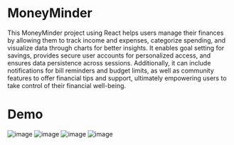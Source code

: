 # MoneyMinder
This MoneyMinder project using React helps users manage their finances by allowing them to track income and expenses, categorize spending, and visualize data through charts for better insights. It enables goal setting for savings, provides secure user accounts for personalized access, and ensures data persistence across sessions.
Additionally, it can include notifications for bill reminders and budget limits, as well as community features to offer financial tips and support, ultimately empowering users to take control of their financial well-being.


# Demo
![image](https://github.com/user-attachments/assets/1916777a-aa5d-42e5-8f21-a2c49cb9953d)
![image](https://github.com/user-attachments/assets/0e35896d-ea3f-4d2a-9475-ceb615e353c0)
![image](https://github.com/user-attachments/assets/43d30f3f-1872-4cc4-a3d3-f6714c6cd620)
![image](https://github.com/user-attachments/assets/44785524-533f-4edb-8f5e-6abe15350760)



